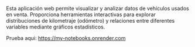 Esta aplicación web permite visualizar y analizar datos de vehículos usados en venta. 
Proporciona herramientas interactivas para explorar distribuciones de kilometraje (odómetro) 
y relaciones entre diferentes variables mediante gráficos estadísticos.

Prueba aqui: https://my-notebooks.onrender.com
